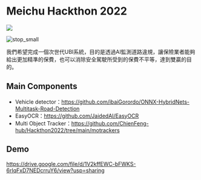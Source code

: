 # Meichu Hackthon 2022

![](https://i.imgur.com/TR1wqzr.png)

![stop_small](https://user-images.githubusercontent.com/40494242/197366309-c0b59cdc-1cff-4a52-b72f-7bd09639283e.gif)

我們希望完成一個次世代UBI系統，目的是透過AI監測道路違規，讓保險業者能夠給出更加精準的保費，也可以消除安全駕駛所受到的保費不平等，達到雙贏的目的。

## Main Components

* Vehicle detector：https://github.com/ibaiGorordo/ONNX-HybridNets-Multitask-Road-Detection
* EasyOCR：https://github.com/JaidedAI/EasyOCR
* Multi Object Tracker：https://github.com/ChienFeng-hub/Hackthon2022/tree/main/motrackers

## Demo
https://drive.google.com/file/d/1V2kffEWC-bFWKS-6rIqFxD7NEDcrruY6/view?usp=sharing




